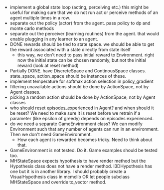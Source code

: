 - implement a global state loop (acting, perceiving etc.) this might be useful
for making sure that we do not run act or perceive methods of an agent multiple
times in a row.
- separate out the policy (actor) from the agent. pass policy to dp and monte carlo methods
- separate out the perceiver (learning routines) from the agent. that would enable plugging in 
any learner to an agent.
- DONE rewards should be tied to state space. we should be able to get the reward associated with a
state directly from state itself
    - this way, we don't need to pass initial reward to Environment. right
    now the initial state can be chosen randomly, but not the initial reward
    (look at reset method)
- Partially DONE. have DiscreteSpace and ContinousSpace classes. state_space, action_space
should be instances of these.
- implement temperature for softmax action selection in policy_gradient
- filtering unavailable actions should be done by ActionSpace, not by 
Agent classes.
- picking a random action should be done by ActionSpace, not by Agent
classes
- who should reset episodes_experienced in Agent? and when should it be
reset? We need to make sure it is reset before we retrain if a parameter
(like epsilon of greedy) depends on episodes experienced.
- do we need a separate GameEnvironment class? We can modify Environment
such that any number of agents can run in an environment. Then we don't
need GameEnvironment.
    - How each agent is rewarded becomes tricky. Need to think about 
    that.
- GameEnvironment is not tested. Do it. Game examples should be tested
too.
- MHStateSpace expects hypothesis to have render method but the 
Hypothesis class does not have a render method. I3DHypothesis has one
but it is in another library. I should probably create a VisualHypothesis
class in mcmclib OR let people subclass MHStateSpace and override
to_vector method.